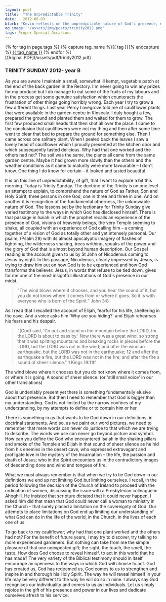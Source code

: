 ```yaml
---
layout: post
title:  "The Unpredictable Trinity"
date:   2012-06-03
blurb: "Kevin reflects on the unpredictable nature of God's presence, drawing parallels between gardening and the divine. He discusses the Trinity, emphasizing the otherness of God and the limitations of human understanding. Through biblical examples, Kevin illustrates how God's presence is both undeniable and elusive, and how our attempts to define God often limit us rather than God."
og_image: "/assets/img/posts/trinity2012.png"
tags: Proper Special_Occasions
---    
```

<div class="tag-pills">
  {% for tag in page.tags %}
    {% capture tag_name %}{{ tag }}{% endcapture %}
    <a href="{{ site.baseurl }}/tag/{{ tag_name }}" class="tag-pill">{{ tag_name }}</a>
  {% endfor %}
</div>
[Original PDF](/assets/pdf/trinity2012.pdf)

### TRINITY SUNDAY 2012- year B

As you are aware I maintain a small, somewhat ill kempt, vegetable patch at the end of the back garden in the Rectory. I'm never going to win any prizes for my produce but I do manage to eat some of the fruits of my labours and in the process get some genuine satisfaction which counteracts the frustration of other things going horribly wrong. Each year I try to grow a few different things. Last year Percy Lovegrove told me of cauliflower plants that were available in the garden centre in Kinsealy. I duly bought a few, prepared the ground and planted them and waited for them to grow. The first few produced small heads that then shot all over the place. I came to the conclusion that cauliflowers were not my thing and then after some time went to clear that bed to prepare the ground for something else. Then I came across one solitary plant. When I peeled back the leaves I saw a lovely head of cauliflower which I proudly presented at the kitchen door and which subsequently tasted delicious. Why had that one worked and the others had not? The soil was the same, the plants all came from the same garden centre. Maybe it had grown more slowly than the others and the weather conditions as it came to maturity were more favourable – I don't know. One thing I do know for certain – it looked and tasted beautiful.

It is on this line of unpredictability, of gift, that I want to explore a bit this morning. Today is Trinity Sunday. The doctrine of the Trinity is on one level an attempt to explain, to comprehend the nature of God as Father, Son and Holy Spirit, three persons in one God, one in three and three in one. And on another it is recognition of the fundamental otherness, the unknowable nature of God. The lessons set by the lectionary for Trinity Sunday give varied testimony to the ways in which God has disclosed himself. There is that passage in Isaiah in which the prophet recalls an experience of the presence of God, visions of heavenly beings, the very Temple seeming to shake, all coupled with an experience of God calling him – a coming together of a vision of God as totally other and yet intensely personal. Our psalm, (Psalm 29) with its almost apocalyptic imagery of flashes of lightning, the wilderness shaking, trees writhing, speaks of the power and the glory of God that is almost beyond human description. Our Gospel reading is the account given to us by St John of Nicodemus coming to Jesus by night. In this passage, Nicodemus, clearly impressed by Jesus, is trying to draw him out on how God is to be experienced and how God transforms the believer. Jesus, in words that refuse to be tied down, gives for me one of the most insightful illustrations of God's presence in our midst.

> "The wind blows where it chooses, and you hear the sound of it, but you do not know where it comes from or where it goes. So it is with everyone who is born of the Spirit." John 3:8

As I read that I recalled the account of Elijah, fearful for his life, sheltering in the cave. And a voice asks him 'Why are you hiding?' and Elijah rehearses his fears and his despair.

> "(God) said, 'Go out and stand on the mountain before the LORD, for the LORD is about to pass by.' Now there was a great wind, so strong that it was splitting mountains and breaking rocks in pieces before the LORD, but the LORD was not in the wind; and after the wind an earthquake, but the LORD was not in the earthquake; 12 and after the earthquake a fire, but the LORD was not in the fire; and after the fire a sound of sheer silence." 1 Kings 19:11ff

The wind blows where it chooses but you do not know where it comes from, or where it is going. A sound of sheer silence. (or 'still small voice' in our other translations)

God is undeniably present yet there is something fundamentally elusive about that presence. But then I need to remember that God is bigger than my understanding. God is not limited by the narrow confines of my understanding, by my attempts to define or to contain him or her.

There is something in us that wants to tie God down in our definitions, in doctrinal statements. And so, as we paint our word pictures, we need to remember that mere words can never do justice to that which we are trying to describe. The words we use can never go beyond picture and symbol. How can you define the God who encountered Isaiah in the shaking pillars and smoke of the Temple and Elijah in that sound of sheer silence as he hid from his enemies in the desert cave; who expressed extravagant and profligate love in the mystery of the Incarnation – the life, the passion and death of Jesus; who in the Spirit encounters us in the contradictory images of descending dove and wind and tongues of fire.

What we must always remember is that when we try to tie God down in our definitions we end up not limiting God but limiting ourselves. I recall, in the period following the decision of the Church of Ireland to proceed with the ordination of women, discussing the issue with a Presbyterian colleague in Ahoghill. He insisted that scripture dictated that it could never happen. I asked him did that mean that God could never call a woman to ministry in the Church – that surely placed a limitation on the sovereignty of God. Our attempts to place limitations on God end up limiting our understanding of what God can do in the life of the world, in the Church, in the lives of each one of us.

To go back to my cauliflower; why had that one plant worked and the others had not? For the benefit of future years, I may try to discover, try talking to more experienced gardeners. But nothing can take from me the simple pleasure of that one unexpected gift; the sight, the touch, the smell, the taste. How does God choose to reveal himself, to act in this world that he has made? The very variety of the Biblical testimony should in itself encourage an openness to the ways in which God will choose to act. God has created us, God has redeemed us, God comes to us to strengthen and inspire in and thorough his Holy Spirit. The way he will reveal himself in your life may be very different to the way he will do so in mine. I always say God recognises our individuality and comes to us as individuals. Let us simply rejoice in the gift of his presence and power in our lives and dedicate ourselves afresh to his service.
